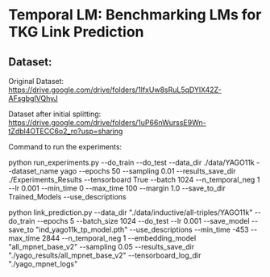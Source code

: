 # Temporal LM: Benchmarking LMs for TKG Link Prediction <br>

## Dataset: <br>

Original Dataset: <br>
https://drive.google.com/drive/folders/1lfxUw8sRuL5qDYlX42Z-AFsgbgIVQhyJ

Dataset after initial splitting: <br>
https://drive.google.com/drive/folders/1uP66nWurssE9Wn-tZdbl4OTECC6o2_ro?usp=sharing


Command to run the experiments:

python run_experiments.py --do_train --do_test --data_dir ./data/YAGO11k --dataset_name yago --epochs 50 --sampling 0.01 --results_save_dir ./Experiments_Results --tensorboard True --batch 1024 --n_temporal_neg 1 --lr 0.001 --min_time 0 --max_time 100 --margin 1.0 --save_to_dir Trained_Models --use_descriptions

python link_prediction.py --data_dir "./data/inductive/all-triples/YAGO11k" --do_train --epochs 5 --batch_size 1024 --do_test --lr 0.001 --save_model --save_to "ind_yago11k_tp_model.pth" --use_descriptions --min_time -453 --max_time 2844 --n_temporal_neg 1 --embedding_model "all_mpnet_base_v2" --sampling 0.05 --results_save_dir "./yago_results/all_mpnet_base_v2" --tensorboard_log_dir "./yago_mpnet_logs"